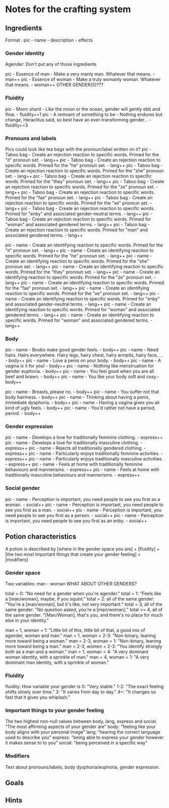 # Notes for the crafting system

## Ingredients
Format : pic - name - description - effects

### Gender identity
Agender: Don't put any of those ingredients

pic - Essence of man - Make a very manly man. Whatever that means. - man++
pic - Essence of woman - Make a truly womanly woman. Whatever that means. - woman++
OTHER GENDER(S)???

### Fluidity

pic - Moon shard - Like the moon or the ocean, gender will gently ebb and flow. - fluidity+=1
pic - A remnant of something to be - Nothing endures but change, Heraclitus said, so best have an ever-transforming gender... - fluidity+=3

### Pronouns and labels
Pics could look like tea bags with the pronoun/label written on it?
pic - Taboo bag - Create an rejection reaction to specific words. Primed for the "it" pronoun set. - lang++
pic - Taboo bag - Create an rejection reaction to specific words. Primed for the "he" pronoun set. - lang++
pic - Taboo bag - Create an rejection reaction to specific words. Primed for the "she" pronoun set. - lang++
pic - Taboo bag - Create an rejection reaction to specific words. Primed for the "they" pronoun set. - lang++
pic - Taboo bag - Create an rejection reaction to specific words. Primed for the "ze" pronoun set. - lang++
pic - Taboo bag - Create an rejection reaction to specific words. Primed for the "fae" pronoun set. - lang++
pic - Taboo bag - Create an rejection reaction to specific words. Primed for the "xe" pronoun set. - lang++
pic - Taboo bag - Create an rejection reaction to specific words. Primed for "enby" and associated gender-neutral terms. - lang++
pic - Taboo bag - Create an rejection reaction to specific words. Primed for "woman" and associated gendered terms. - lang++
pic - Taboo bag - Create an rejection reaction to specific words. Primed for "man" and associated gendered terms. - lang++

pic - name - Create an identifying reaction to specific words. Primed for the "it" pronoun set. - lang++
pic - name - Create an identifying reaction to specific words. Primed for the "he" pronoun set. - lang++
pic - name - Create an identifying reaction to specific words. Primed for the "she" pronoun set. - lang++
pic - name - Create an identifying reaction to specific words. Primed for the "they" pronoun set. - lang++
pic - name - Create an identifying reaction to specific words. Primed for the "ze" pronoun set. - lang++
pic - name - Create an identifying reaction to specific words. Primed for the "fae" pronoun set. - lang++
pic - name - Create an identifying reaction to specific words. Primed for the "xe" pronoun set. - lang++
pic - name - Create an identifying reaction to specific words. Primed for "enby" and associated gender-neutral terms. - lang++
pic - name - Create an identifying reaction to specific words. Primed for "woman" and associated gendered terms. - lang++
pic - name - Create an identifying reaction to specific words. Primed for "woman" and associated gendered terms. - lang++

### Body
pic - name - Boobs make good gender feels. - body++
pic - name - Need hairs. Hairs everywhere. Hairy legs, hairy chest, hairy armpits, hairy face, ... - body++
pic - name - Love a penis on your body. - body++
pic - name - A vagina is it for you! - body++
pic - name - Nothing like menstruation for gender euphoria. - body++
pic - name - You feel good when you are all beef and brawn.  - body++
pic - name - You like your body soft and cosy.- body++

pic - name - Breasts, please no. - body++
pic - name - You suffer not that body hairiness. - body++
pic - name - Thinking about having a penis, immediate dysphoria. - body++
pic - name - Having a vagina gives you all kind of ugly feels. - body++
pic - name - You'd rather not have a period, period. - body++

### Gender expression
pic - name - Develops a love for traditionally feminine clothing. - express++
pic - name - Develops a love for traditionally masculine clothing. - express++
pic - name - Rejects all traditionally gendered clothing. - express++
pic - name - Particularly enjoys traditionally feminine activities. - express++
pic - name - Particularly enjoys traditionally masculine activities. - express++
pic - name - Feels at home with traditionally feminine behaviours and mannerisms. - express++
pic - name - Feels at home with traditionally masculine behaviours and mannerisms. - express++


### Social gender
pic - name - Perception is important, you need people to see you first as a woman. - social++
pic - name - Perception is important, you need people to see you first as a man. - social++
pic - name - Perception is important, you need people to see you first as a person. - social++
pic - name - Perception is important, you need people to see you first as an enby. - social++

## Potion characteristics
A potion is described by [where in the gender space you are] + [fluidity] + [the two most important things that create your gender feeling] + [modifiers]

### Gender space
Two variables: man - woman
WHAT ABOUT OTHER GENDERS?

total = 0: "No need for a gender when you're agender."
total = 1: "Feels like a [man/woman], maybe, if you squint."
total = 2: all of the same gender: "You're a [man/woman], but it's like, not very important."
total = 3, all of the same gender: "No question asked, you're a [man/woman]."
total >= 4, all of the same gender: "[Man/Woman], that's you, and there's no place for much else in your identity."

man = 1, woman = 1: "Little bit of this, little bit of that, a good mix of agender, woman and man."
man = 1, woman = 2-3: "Non-binary, leaning more toward being a woman."
man = 2-3, woman = 1: "Non-binary, leaning more toward being a man."
man = 2-3, women = 2-3: "You identify strongly both as a man and a woman."
man = 1, woman = 4: "A very dominant woman identity, with a sprinkle of man."
man = 4, woman = 1: "A very dominant man identity, with a sprinkle of woman."

### Fluidity
fluidity: How variable your gender is
0: "Very stable."
1-2: "The exact feeling shifts slowly over time."
3: "It varies from day to day."
4+: "It changes so fast that it gives you whiplash."

### Important things to your gender feeling
The two highest non-null values between body, lang, express and social.
"The most affirming aspects of your gender are"
body: "feeling like your body aligns with your personal image"
lang: "hearing the correct language used to describe you"
express: "being able to express your gender however it makes sense to to you"
social: "being perceived in a specific way"

### Modifiers
Text about pronouns/labels, body dysphoria/euphoria, gender expression.


## Goals

## Hints
